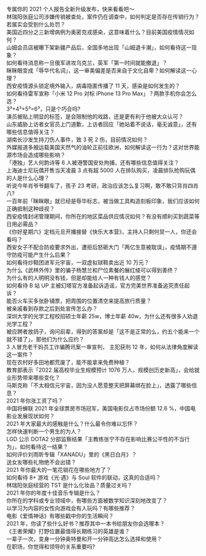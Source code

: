 专属你的 2021 个人报告全新升级发布，快来看看吧～  
林瑞阳张庭公司涉嫌传销被查处，案件仍在调查中，如何判定是否存在传销行为？若属实会受到什么处罚？  
美国近四分之三新增病例为奥密克戎感染，这意味着什么？目前美国疫情情况如何？  
山姆会员店被曝下架新疆产品后，全国多地出现「山姆退卡潮」，如何看待这一现象？  
如何看待消息称一旦俄军进攻乌克兰，英军「第一时间就能撤退」？  
眯眯眼变成「辱华代名词」，这一审美偏差是否来自于文化自卑？如何解读这一心理？  
西安疫情源头锁定境外输入，病毒隐匿传播了 11 天，感染是如何发生的？  
如何看待雷军宣称「小米 12 Pro 对标 iPhone 13 Pro Max」？两款手机你会怎么选？  
3³+4³+5³=6³，只是个巧合吗?  
演员被贴上明显的标签，是会限制他的戏路，还是更有利于他被大众认可？  
山东威胁上访者女官员上门道歉，上访者回应「她站着不说话，毫无诚意」，还有哪些信息值得关注？  
湖南长沙发生持刀伤人事件，致 3 死 2 伤，目前情况如何？  
外媒报道多艘运载美国天然气的油轮正前往欧洲，如何解读这一行为？这对世界能源市场会造成哪些影响？  
「港独」艺人何韵诗等 6 人被港警国安处拘捕，还有哪些信息值得关注？  
上海迪士尼玩偶开售当天凌晨 3 点有超 5000 人在排队购买，凌晨排队抢购玩偶的人是什么心理？  
听说今年肖爷爷翻车了，孩子 23 考研，政治应该怎么复习啊，敢不敢只背肖四肖八?  
一百年前「眯眯眼」就已经是辱华标志，被当做工具构造刻板印象，我们应该如何正确抵制这种歧视？  
西安疫情封闭管理期间，你所在的地区菜品供应情况如何？有没有顺利买到蔬菜等日用必需品？  
《你好星期六》定档元旦开播接替《快乐大本营》，主持人只剩何炅一人，你还会看吗？  
西安女子不配合防疫要求外出，遭拒后怒砸大门「两亿生意被耽误」，疫情期不遵守防疫可能产生什么后果？  
如何看待炒鞋团进军元宇宙，一双虚拟球鞋卖出近 10 万元？  
为什么《武林外传》里的骗子杨慧兰和尸位素餐的展红绫可以得到善终？  
为什么有的人明明没有钱，但是却能给人一种有钱人的感觉？  
如何看待 B 站 UP 主被幻塔官方准备起诉造谣，官方完美世界准备追究责任起诉？  
能否火车买多张卧铺票，把周围的位置清空来提高旅行质量？  
被亲戚看到存款之后到处宣传怎么办？  
深圳大学的光学工程校招硕士年薪 25w，博士年薪 40w，为什么还有很多人劝退光学工程？  
被应聘者放鸽子，询问前辈，得到的答案却是「这不是正常的么，约五个能来一个就不错了」，那他们为什么应约？  
3 人冒充老干妈员工诈骗腾讯案一审宣判， 主犯获刑 12 年，如何从法律角度解读这一案件？  
现在农村好多田地都荒废了，能不能拿来免费种植？  
教育部表示「2022 届高校毕业生规模预计 1076 万人，规模创历史新高」，会给就业形势带来哪些变化？  
马斯克称「不太相信元宇宙，因为没人愿意整天把屏幕绑在脸上」，透露了哪些信息？  
2021 年你涨工资了吗？  
中国将蝉联 2021 年全球票房市场冠军，美国电影仅占市场份额 12.6 %，中国电影业发展现状如何？  
2021 年大家最大的感触是什么？什么最令你难以忘怀？  
怎样快速判断一个男生的为人？  
LGD 公示 DOTA2 分部监察结果「主教练张宁不存在影响比赛公平性的不当行为」，如何看待这一结果？  
如何评价刘雨昕专辑「XANADU」里的《黑日白月》？  
送女友哪些礼物绝不会出错？  
2021 年你最大的一笔花销花在哪些地方了？  
如何看待 8+ 游戏《光·遇》与 Soul 软件的联动，这真的合适吗？  
林瑞阳张庭经营的 TST 是什么化妆品？质量过关吗？  
2021 年你的年度十佳音乐专辑是什么？  
你所在的学科或专业领域中，有哪些方面被数学知识深刻地改变了？  
以学习为内容的女性向游戏会有人玩吗？有哪些推荐？  
电影《爱情神话》有哪些戳中你的生活瞬间？  
2021 年，你读了些什么好书？推荐其中一本书给朋友你会选哪本？  
《王者荣耀》打野位置最值得长期练习的英雄是谁？  
一辈子一次，变身一分钟奥特曼和开一分钟高达怎么选择和使用？  
在职场，你觉得和领导的关系重要吗?  
